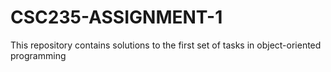 # CSC235-ASSIGNMENT-1
This repository contains solutions to the first set of tasks in object-oriented programming
